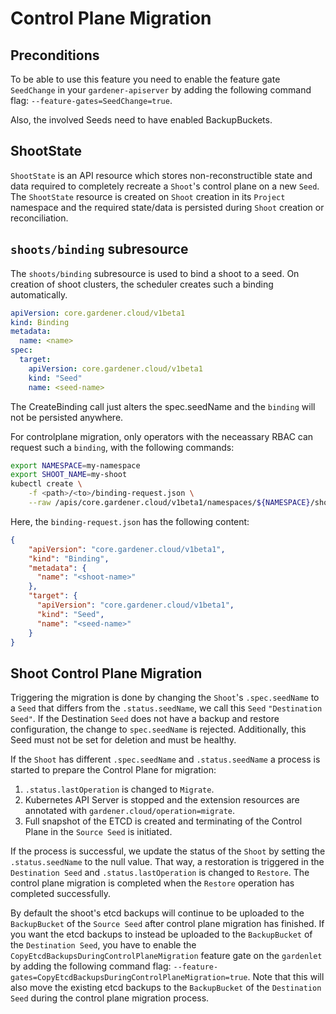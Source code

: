 # Control Plane Migration

## Preconditions

To be able to use this feature you need to enable the feature gate `SeedChange` in your `gardener-apiserver` by adding the following command flag: `--feature-gates=SeedChange=true`.

Also, the involved Seeds need to have enabled BackupBuckets.

## ShootState

`ShootState` is an API resource which stores non-reconstructible state and data required to completely recreate a `Shoot`'s control plane on a new `Seed`.  The `ShootState` resource is created on `Shoot` creation in its `Project` namespace and the required state/data is persisted during `Shoot` creation or reconciliation.

## `shoots/binding` subresource

The `shoots/binding` subresource is used to bind a shoot to a seed. On creation of shoot clusters, the scheduler creates such a binding automatically. 
```yaml
apiVersion: core.gardener.cloud/v1beta1
kind: Binding
metadata:
  name: <name>
spec:
  target:
    apiVersion: core.gardener.cloud/v1beta1
    kind: "Seed"
    name: <seed-name>
```
The CreateBinding call just alters the spec.seedName and the `binding` will not be persisted anywhere.

For controlplane migration, only operators with the neceassary RBAC can request such a `binding`, with the following commands:
```bash
export NAMESPACE=my-namespace
export SHOOT_NAME=my-shoot
kubectl create \
    -f <path>/<to>/binding-request.json \
    --raw /apis/core.gardener.cloud/v1beta1/namespaces/${NAMESPACE}/shoots/${SHOOT_NAME}/binding | jq -r ".status"
```

Here, the `binding-request.json` has the following content:

```json
{
    "apiVersion": "core.gardener.cloud/v1beta1",
    "kind": "Binding",
    "metadata": {
      "name": "<shoot-name>"
    },
    "target": {
      "apiVersion": "core.gardener.cloud/v1beta1",
      "kind": "Seed",
      "name": "<seed-name>"
    }
}
```
## Shoot Control Plane Migration

Triggering the migration is done by changing the `Shoot`'s `.spec.seedName` to a `Seed` that differs from the `.status.seedName`, we call this `Seed` `"Destination Seed"`. If the Destination `Seed` does not have a backup and restore configuration, the change to `spec.seedName` is rejected. Additionally, this Seed must not be set for deletion and must be healthy.

If the `Shoot` has different `.spec.seedName` and `.status.seedName` a process is started to prepare the Control Plane for migration:

1. `.status.lastOperation` is changed to `Migrate`.
2. Kubernetes API Server is stopped and the extension resources are annotated with `gardener.cloud/operation=migrate`.
3. Full snapshot of the ETCD is created and terminating of the Control Plane in the `Source Seed` is initiated.

If the process is successful, we update the status of the `Shoot` by setting the `.status.seedName` to the null value. That way, a restoration is triggered in the `Destination Seed` and `.status.lastOperation` is changed to `Restore`. The control plane migration is completed when the `Restore` operation has completed successfully.

By default the shoot's etcd backups will continue to be uploaded to the `BackupBucket` of the `Source Seed` after control plane migration has finished. If you want the etcd backups to instead be uploaded to the `BackupBucket` of the `Destination Seed`, you have to enable the `CopyEtcdBackupsDuringControlPlaneMigration` feature gate on the `gardenlet` by adding the following command flag: `--feature-gates=CopyEtcdBackupsDuringControlPlaneMigration=true`. Note that this will also move the existing etcd backups to the `BackupBucket` of the `Destination Seed` during the control plane migration process.